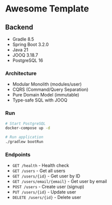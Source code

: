 # Awesome Template

## Backend

- Gradle 8.5
- Spring Boot 3.2.0
- Java 21
- JOOQ 3.18.7
- PostgreSQL 16

### Architecture

- Modular Monolith (modules/user)
- CQRS (Command/Query Separation)
- Pure Domain Model (immutable)
- Type-safe SQL with JOOQ

### Run

```bash
# Start PostgreSQL
docker-compose up -d

# Run application
./gradlew bootRun
```

### Endpoints

- `GET /health` - Health check
- `GET /users` - Get all users
- `GET /users/{id}` - Get user by ID
- `GET /users/email/{email}` - Get user by email
- `POST /users` - Create user (signup)
- `PUT /users/{id}` - Update user
- `DELETE /users/{id}` - Delete user
